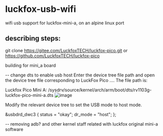 # luckfox-usb-wifi
wifi usb support for luckfox-mini-a, on an alpine linux port

## describing steps:

git clone https://gitee.com/LuckfoxTECH/luckfox-pico.git
or 
https://github.com/LuckfoxTECH/luckfox-pico

building for mini_a board

-- change dts to enable usb host
Enter the device tree file path and open the device tree file corresponding to LuckFox Pico .... The file path is:

Luckfox Pico Mini A: <SDK directory>/sysdrv/source/kernel/arch/arm/boot/dts/rv1103g-luckfox-pico-mini-a.dts
 ![image](https://github.com/vjoco/luckfox-usb-wifi/assets/16479426/f2438470-73df-4eba-9802-fd0303fa9090)

Modify the relevant device tree to set the USB mode to host mode.

&usbdrd_dwc3 {
    status = "okay";
    dr_mode = "host";
};

-- removing adb? and other kernel staff related with luckfox original mini-a software

